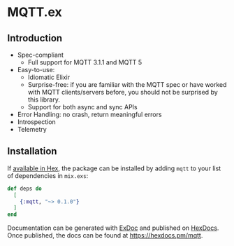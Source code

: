 # MQTT.ex

## Introduction

- Spec-compliant
  - Full support for MQTT 3.1.1 and MQTT 5
- Easy-to-use:
    - Idiomatic Elixir
    - Surprise-free: if you are familiar with the MQTT spec or have worked with MQTT clients/servers before, you should not be surprised by this library.
    - Support for both async and sync APIs
- Error Handling: no crash, return meaningful errors
- Introspection
- Telemetry

## Installation

If [available in Hex](https://hex.pm/docs/publish), the package can be installed
by adding `mqtt` to your list of dependencies in `mix.exs`:

```elixir
def deps do
  [
    {:mqtt, "~> 0.1.0"}
  ]
end
```

Documentation can be generated with [ExDoc](https://github.com/elixir-lang/ex_doc)
and published on [HexDocs](https://hexdocs.pm). Once published, the docs can
be found at <https://hexdocs.pm/mqtt>.

